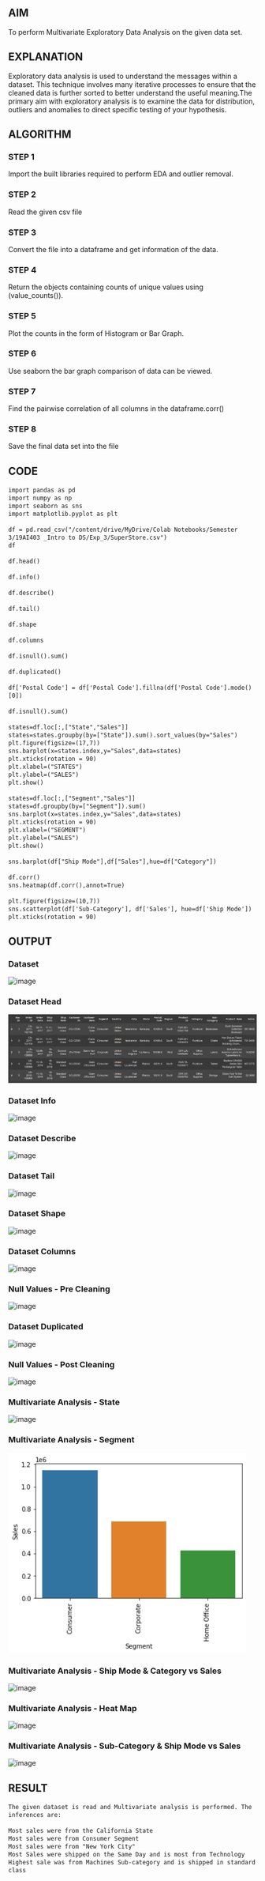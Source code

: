 ## AIM
To perform Multivariate Exploratory Data Analysis on the given data set.
## EXPLANATION
Exploratory data analysis is used to understand the messages within a dataset. This technique involves many iterative processes to ensure that the cleaned data is further sorted to better understand the useful meaning.The primary aim with exploratory analysis is to examine the data for distribution, outliers and anomalies to direct specific testing of your hypothesis.
## ALGORITHM
### STEP 1
Import the built libraries required to perform EDA and outlier removal.

### STEP 2
Read the given csv file

### STEP 3
Convert the file into a dataframe and get information of the data.

### STEP 4
Return the objects containing counts of unique values using (value_counts()).

### STEP 5
Plot the counts in the form of Histogram or Bar Graph.

### STEP 6
Use seaborn the bar graph comparison of data can be viewed.

### STEP 7
Find the pairwise correlation of all columns in the dataframe.corr()

### STEP 8
Save the final data set into the file

## CODE
```
import pandas as pd
import numpy as np
import seaborn as sns
import matplotlib.pyplot as plt

df = pd.read_csv("/content/drive/MyDrive/Colab Notebooks/Semester 3/19AI403 _Intro to DS/Exp_3/SuperStore.csv")
df

df.head()

df.info()

df.describe()

df.tail()

df.shape

df.columns

df.isnull().sum()

df.duplicated()

df['Postal Code'] = df['Postal Code'].fillna(df['Postal Code'].mode()[0])

df.isnull().sum()

states=df.loc[:,["State","Sales"]]
states=states.groupby(by=["State"]).sum().sort_values(by="Sales")
plt.figure(figsize=(17,7))
sns.barplot(x=states.index,y="Sales",data=states)
plt.xticks(rotation = 90)
plt.xlabel=("STATES")
plt.ylabel=("SALES")
plt.show()

states=df.loc[:,["Segment","Sales"]]
states=df.groupby(by=["Segment"]).sum()
sns.barplot(x=states.index,y="Sales",data=states)
plt.xticks(rotation = 90)
plt.xlabel=("SEGMENT")
plt.ylabel=("SALES")
plt.show()

sns.barplot(df["Ship Mode"],df["Sales"],hue=df["Category"])

df.corr()
sns.heatmap(df.corr(),annot=True)

plt.figure(figsize=(10,7))
sns.scatterplot(df['Sub-Category'], df['Sales'], hue=df['Ship Mode'])
plt.xticks(rotation = 90)
```
## OUTPUT 
### Dataset
![image](https://user-images.githubusercontent.com/113017853/193247866-299e3da8-9455-4278-a83b-e50238d5ca8d.png)

### Dataset Head 
![image](https://github.com/SandeepaNagaraj/Ex-04-Multivariate-Analysis/blob/main/2.png)

### Dataset Info
![image](https://user-images.githubusercontent.com/113017853/193247966-c1c496eb-c66f-4c37-9e8b-17339731cb23.png)

### Dataset Describe

![image](https://user-images.githubusercontent.com/113017853/193248012-24b5ec56-6314-4a0c-b749-923ff6959a74.png)

### Dataset Tail

![image](https://user-images.githubusercontent.com/113017853/193248066-1fd73cc7-3c76-410f-9d83-c97ff5bee167.png)

### Dataset Shape

![image](https://user-images.githubusercontent.com/113017853/193248099-b38d7bb2-407a-4711-b5bd-12fc32dd0426.png)

### Dataset Columns

![image](https://user-images.githubusercontent.com/113017853/193248141-eff09835-54e5-41c1-823f-339469ddc1aa.png)

### Null Values - Pre Cleaning

![image](https://user-images.githubusercontent.com/113017853/193248171-9e4b6e55-a908-4152-ab48-b2576c0614a5.png)

### Dataset Duplicated

![image](https://user-images.githubusercontent.com/113017853/193248198-73608e2e-2249-4e55-85ea-b08f16f34f75.png)

### Null Values - Post Cleaning

![image](https://user-images.githubusercontent.com/113017853/193248231-b70ca50a-b5ab-44aa-9566-17bf63c0f75e.png)

### Multivariate Analysis - State

![image](https://user-images.githubusercontent.com/113017853/193248275-9611fd50-cbb7-4878-ad98-f1e199cf209d.png)

### Multivariate Analysis - Segment

![o](https://github.com/SandeepaNagaraj/Ex-04-Multivariate-Analysis/blob/main/3.png)

### Multivariate Analysis - Ship Mode & Category vs Sales
![image](https://user-images.githubusercontent.com/113017853/193248347-8f25a04a-effc-4ea8-be78-9b580164ee2c.png)

### Multivariate Analysis - Heat Map

![image](https://user-images.githubusercontent.com/113017853/193248595-a925af4a-750e-4270-8475-fe67e9798493.png)

### Multivariate Analysis - Sub-Category & Ship Mode vs Sales

![image](https://user-images.githubusercontent.com/113017853/193248656-c688b281-1e01-4335-8408-06a5534c2894.png)


## RESULT
```
The given dataset is read and Multivariate analysis is performed. The inferences are:

Most sales were from the California State
Most sales were from Consumer Segment
Most sales were from "New York City"
Most Sales were shipped on the Same Day and is most from Technology
Highest sale was from Machines Sub-category and is shipped in standard class
```
